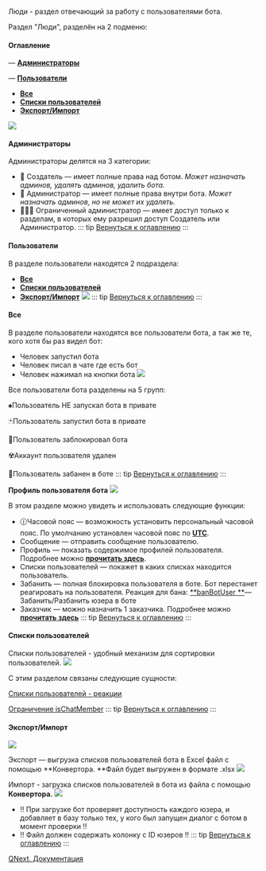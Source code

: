 
Люди - раздел отвечающий за работу с пользователями бота. 

Раздел "Люди", разделён на 2 подменю:
#### Оглавление

— [**Администраторы**](#администраторы)

— [**Пользователи**](#пользователи)


* [**Все**](#все)
* [**Списки пользователей**](#списки-пользователей)
* [**Экспорт/Импорт**](#экспорт/импорт)


![](./1.png)
#### Администраторы

Администраторы делятся на 3 категории:
* 👑 Создатель — имеет полные права над ботом. 
_Может назначать админов, удалять админов, удалить бота._
* 👮 Администратор — имеет полные права внутри бота. 
_Может назначать админов, но не может их удалять._
* 👨🏻‍💻 Ограниченный администратор — имеет доступ только к разделам, в которых ему разрешил доступ Создатель или Администратор.
::: tip
[Вернуться к оглавлению](#оглавление)
:::
#### Пользователи

В разделе пользователи находятся 2 подраздела:
* [**Все**](#все)
* [**Списки пользователей**](#списки-пользователей)
* [**Экспорт/Импорт**](#экспорт/импорт)
![](./2.png)
::: tip
[Вернуться к оглавлению](#оглавление)
:::
#### Все

В разделе пользователи находятся все пользователи бота, а так же те, кого хотя бы раз видел бот:
* Человек запустил бота
* Человек писал в чате где есть бот
* Человек нажимал на кнопки бота
![](./3.png)

Все пользователи бота разделены на 5 групп:

♠️Пользователь НЕ запускал бота в привате

🃏Пользователь запустил бота в привате

🚫Пользователь заблокировал бота

☢️Аккаунт пользователя удален

🚷Пользователь забанен в боте
::: tip
[Вернуться к оглавлению](#оглавление)
:::

**Профиль пользователя бота**
![](./4.png)

В этом разделе можно увидеть и использовать следующие функции:
* 🕧Часовой пояс — возможность установить персональный часовой пояс. По умолчанию установлен часовой пояс по [**UTC**](https://ru.wikipedia.org/wiki/%D0%92%D1%81%D0%B5%D0%BC%D0%B8%D1%80%D0%BD%D0%BE%D0%B5_%D0%BA%D0%BE%D0%BE%D1%80%D0%B4%D0%B8%D0%BD%D0%B8%D1%80%D0%BE%D0%B2%D0%B0%D0%BD%D0%BD%D0%BE%D0%B5_%D0%B2%D1%80%D0%B5%D0%BC%D1%8F).
* Сообщение — отправить сообщение пользователю.
* Профиль — показать содержимое профилей пользователя. Подробнее можно [**прочитать здесь**](/docs-test/ph/QNext-admin-profile-about-04-25).
* Списки пользователей — покажет в каких списках находится пользователь.
* Забанить — полная блокировка пользователя в боте. Бот перестанет реагировать на пользователя. Реакция для бана:
 [**banBotUser **](/docs-test/ph/QNext-admin-reaction-banBotUser-05-07)— Забанить/Разбанить юзера в боте
* Заказчик — можно назначить 1 заказчика. Подробнее можно [**прочитать здесь**](/docs-test/ph/QNext-admin-price-about-11-13)
::: tip
[Вернуться к оглавлению](#оглавление)
:::
#### Списки пользователей

Списки пользователей - удобный механизм для сортировки пользователей.
![](./5.png)

С этим разделом связаны следующие сущности:

[Списки пользователей - реакции](/docs-test/ph/QNext-admin-userList-about-05-08)

[Ограничение isChatMember](/docs-test/ph/Ogranicheniya-10-04)
::: tip
[Вернуться к оглавлению](#оглавление)
:::
#### Экспорт/Импорт
![](./6.png)

Экспорт — выгрузка списков пользователей бота в Excel файл с помощью **Конвертора. **Файл будет выгружен в формате .xlsx
![](./7.png)

Импорт - загрузка списков пользователей в бота из файла с помощью **Конвертора.**
![](./8.png)
* ‼️ При загрузке бот проверяет доступность каждого юзера, и добавляет в базу только тех, у кого был запущен диалог с ботом в момент проверки ‼️
* ‼️ Файл должен содержать колонку с ID юзеров ‼️ 
::: tip
[Вернуться к оглавлению](#оглавление)
:::

[QNext. Документация](/docs-test/ph/QNext-admin-documentation-05-08)

